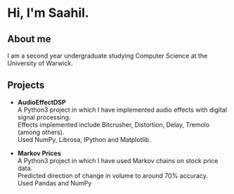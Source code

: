 # Hi, I'm Saahil.

## About me
I am a second year undergraduate studying Computer Science at the University of Warwick.

## Projects
- <b> AudioEffectDSP </b> <br>
A Python3 project in which I have implemented audio effects with digital signal processing. <br>
Effects implemented include Bitcrusher, Distortion, Delay, Tremolo (among others). <br>
Used NumPy, Librosa, IPython and Matplotlib. <br>

- <b> Markov Prices </b> <br>
A Python3 project in which I have used Markov chains on stock price data. <br>
Predicted direction of change in volume to around 70% accuracy. <br>
Used Pandas and NumPy <br>
